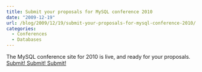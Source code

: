 ```yaml
---
title: Submit your proposals for MySQL conference 2010
date: "2009-12-19"
url: /blog/2009/12/19/submit-your-proposals-for-mysql-conference-2010/
categories:
  - Conferences
  - Databases
---
```

The MySQL conference site for 2010 is live, and ready for your proposals. [Submit! Submit! Submit!][1]

 [1]: http://en.oreilly.com/mysql2010/user/proposal/propose/cfp/79
